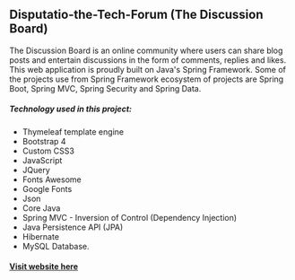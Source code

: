 ## Disputatio-the-Tech-Forum (The Discussion Board)


The Discussion Board is an online community where users can share blog posts and
entertain discussions in the form of comments, replies and likes. This web application is proudly
built on Java's Spring Framework. Some of the projects use from Spring Framework ecosystem of projects are
Spring Boot, Spring MVC, Spring Security and Spring Data.

##### Technology used in this project:
* Thymeleaf template engine 
* Bootstrap 4
* Custom CSS3
* JavaScript
* JQuery
* Fonts Awesome
* Google Fonts
* Json
* Core Java 
* Spring MVC - Inversion of Control (Dependency Injection)
* Java Persistence API (JPA)
* Hibernate
* MySQL Database.

#### [Visit website here](https://thediscussionboard.herokuapp.com/)